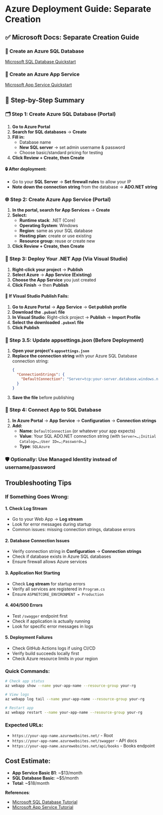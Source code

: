 # Azure Deployment Guide: Separate Creation

## ✅ Microsoft Docs: Separate Creation Guide

### 🔹 Create an Azure SQL Database
[Microsoft SQL Database Quickstart](https://learn.microsoft.com/en-us/azure/azure-sql/database/single-database-create-quickstart?view=azuresql&tabs=azure-portal)

### 🔹 Create an Azure App Service  
[Microsoft App Service Quickstart](https://learn.microsoft.com/en-us/azure/app-service/quickstart-dotnetcore?tabs=net60&pivots=development-environment-vs)

## 🧾 Step-by-Step Summary

### 🗂 Step 1: Create Azure SQL Database (Portal)
1. **Go to Azure Portal**
2. **Search for SQL databases** → **Create**
3. **Fill in:**
   - Database name
   - **New SQL server** → set admin username & password
   - Choose basic/standard pricing for testing
4. **Click Review + Create, then Create**

#### 🔒 After deployment:
- Go to your **SQL Server** → **Set firewall rules** to allow your IP
- **Note down the connection string** from the database → **ADO.NET string**

### 🌐 Step 2: Create Azure App Service (Portal)
1. **In the portal, search for App Services** → **Create**
2. **Select:**
   - **Runtime stack**: .NET (Core)
   - **Operating System**: Windows
   - **Region**: same as your SQL database
   - **Hosting plan**: create or use existing
   - **Resource group**: reuse or create new
3. **Click Review + Create, then Create**

### 🔄 Step 3: Deploy Your .NET App (Via Visual Studio)
1. **Right-click your project** → **Publish**
2. **Select Azure** → **App Service (Existing)**
3. **Choose the App Service** you just created
4. **Click Finish** → then **Publish**

#### 🔧 If Visual Studio Publish Fails:
1. **Go to Azure Portal** → **App Service** → **Get publish profile**
2. **Download the `.pubxml` file**
3. **In Visual Studio**: Right-click project → **Publish** → **Import Profile**
4. **Select the downloaded `.pubxml` file**
5. **Click Publish**

### 📝 Step 3.5: Update appsettings.json (Before Deployment)
1. **Open your project's `appsettings.json`**
2. **Replace the connection string** with your Azure SQL Database connection string:
   ```json
   {
     "ConnectionStrings": {
       "DefaultConnection": "Server=tcp:your-server.database.windows.net,1433;Initial Catalog=your-database;Persist Security Info=False;User ID=your-username;Password=your-password;MultipleActiveResultSets=False;Encrypt=True;TrustServerCertificate=False;Connection Timeout=30;"
     }
   }
   ```
3. **Save the file** before publishing

### 🔌 Step 4: Connect App to SQL Database
1. **In Azure Portal** → **App Service** → **Configuration** → **Connection strings**
2. **Add:**
   - **Name**: `DefaultConnection` (or whatever your app expects)
   - **Value**: Your SQL ADO.NET connection string (with `Server=…;Initial Catalog=…;User ID=…;Password=…`)
   - **Type**: `SQLAzure`

### 🛡 Optionally: Use Managed Identity instead of username/password

## **Troubleshooting Tips**

### **If Something Goes Wrong:**

#### **1. Check Log Stream**
- Go to your Web App → **Log stream**
- Look for error messages during startup
- Common issues: missing connection strings, database errors

#### **2. Database Connection Issues**
- Verify connection string in **Configuration** → **Connection strings**
- Check if database exists in Azure SQL databases
- Ensure firewall allows Azure services

#### **3. Application Not Starting**
- Check **Log stream** for startup errors
- Verify all services are registered in `Program.cs`
- Ensure `ASPNETCORE_ENVIRONMENT = Production`

#### **4. 404/500 Errors**
- Test `/swagger` endpoint first
- Check if application is actually running
- Look for specific error messages in logs

#### **5. Deployment Failures**
- Check GitHub Actions logs if using CI/CD
- Verify build succeeds locally first
- Check Azure resource limits in your region

### **Quick Commands:**
```bash
# Check app status
az webapp show --name your-app-name --resource-group your-rg

# View logs
az webapp log tail --name your-app-name --resource-group your-rg

# Restart app
az webapp restart --name your-app-name --resource-group your-rg
```

### **Expected URLs:**
- `https://your-app-name.azurewebsites.net/` - Root
- `https://your-app-name.azurewebsites.net/swagger` - API docs
- `https://your-app-name.azurewebsites.net/api/books` - Books endpoint

## **Cost Estimate:**
- **App Service Basic B1**: ~$13/month
- **SQL Database Basic**: ~$5/month
- **Total**: ~$18/month

**References**: 
- [Microsoft SQL Database Tutorial](https://learn.microsoft.com/en-us/azure/azure-sql/database/single-database-create-quickstart?view=azuresql&tabs=azure-portal)
- [Microsoft App Service Tutorial](https://learn.microsoft.com/en-us/azure/app-service/quickstart-dotnetcore?tabs=net60&pivots=development-environment-vs)
